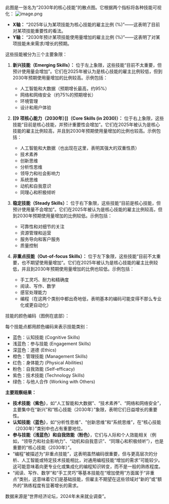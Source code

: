此图是一张名为“2030年的核心技能”的散点图。它根据两个指标将各种技能可视化：
![image.png](https://cdn.jsdelivr.net/gh/duanbiao2000/BlogGallery@main/picutre/20250520150851641.png)

- **X轴：** “2025年认为某项技能为核心技能的雇主比例 (%)”——这表明了目前对某项技能重要性的看法。
- **Y轴：** “2030年预计某项技能使用量增加的雇主比例 (%)”——这表明了对某项技能未来需求/增长的预期。

这些技能被分为三个主要象限：

1. **新兴技能（Emerging Skills）：** 位于左上象限，这些技能“目前不太重要，但预计使用量会增加”。它们在2025年被认为是核心技能的雇主比例较低，但到2030年预期使用量增加的比例较高。示例包括：
    
    - 人工智能和大数据（预期增长最高，约95%）
    - 网络和网络安全（约75%的预期增长）
    - 环境管理
    - 设计和用户体验
2. **[[9 项核心能力（2030年）]]（Core Skills (in 2030)）：** 位于右上象限，这些技能“目前是核心技能，并预计重要性会增加”。它们在2025年被认为是核心技能的雇主比例较高，并且到2030年预期使用量增加的比例也较高。示例包括：
    
    - 人工智能和大数据（也出现在这里，表明其强大的双重性质）
    - 技术素养
    - 创新思维
    - 分析性思维
    - 领导力和社会影响力
    - 系统思维
    - 动机和自我意识
    - 同理心和积极倾听
3. **稳定技能（Steady Skills）：** 位于右下象限，这些技能“目前是核心技能，但预计使用量不会增加”。它们在2025年被认为是核心技能的雇主比例较高，但到2030年预期使用量增加的比例较低。示例包括：
    
    - 可靠性和对细节的关注
    - 资源管理和运营
    - 服务导向和客户服务
    - 质量控制
4. **非重点技能（Out-of-focus Skills）：** 位于左下象限，这些技能“目前不太重要，也不期望使用量增加”。它们在2025年被认为是核心技能的雇主比例较低，并且到2030年预期使用量增加的比例也较低。示例包括：
    
    - 手工灵巧、耐力和精确度
    - 阅读、写作、数学
    - 感官处理能力
    - 编程（在这两个类别中都出奇地低，表明基本的编码可能变得不那么专业化或更自动化）

技能的颜色编码（图例在底部）：

每个技能点都用颜色编码来表示技能类别：

- 蓝色：认知技能 (Cognitive Skills)
- 浅蓝色：参与技能 (Engagement Skills)
- 深蓝色：道德 (Ethics)
- 橙色：管理技能 (Management Skills)
- 红色：身体能力 (Physical Abilities)
- 粉色：自我效能 (Self-efficacy)
- 紫色：技术技能 (Technology Skills)
- 绿色：与他人合作 (Working with Others)

**主要观察结果：**

- **技术技能（紫色）**，如“人工智能和大数据”、“技术素养”、“网络和网络安全”，主要集中在“新兴”和“核心技能（2030年）”象限，表明它们日益增长的重要性。
- **认知技能（蓝色）**，如“分析性思维”、“创新思维”和“系统思维”，在“核心技能（2030年）”类别中也占有重要地位。
- **参与技能（浅蓝色）**和**自我效能（粉色）**，它们与人际和个人效能相关（例如，“领导力和社会影响力”、“动机和自我意识”、“同理心和积极倾听”），也是重要的“核心技能（2030年）”。
- “编程”被描述为“非重点技能”，这表明虽然编码很重要，但与更高层次的分析、人工智能或特定技术技能相比，对通用编程技能“增加的需求”可能较少。这可能意味着向更专业化或集成化的编程知识转变，而不是一般的熟练程度。
- “阅读、写作、数学”和“手工灵巧”等基本技能在“增加使用”方面属于“非重点”类别，这意味着它们是基础技能，但雇主不期望在这些领域对“新的”或“额外的”熟练程度有显著增长的需求。

数据来源是“世界经济论坛，2024年未来就业调查”。